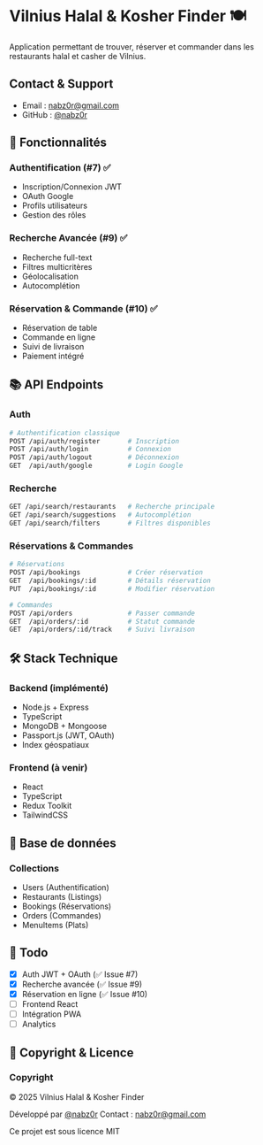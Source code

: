 # Vilnius Halal & Kosher Finder 🍽️

Application permettant de trouver, réserver et commander dans les restaurants halal et casher de Vilnius.

## Contact & Support

- Email : nabz0r@gmail.com
- GitHub : [@nabz0r](https://github.com/nabz0r)

## 🚀 Fonctionnalités

### Authentification (#7) ✅
- Inscription/Connexion JWT
- OAuth Google
- Profils utilisateurs
- Gestion des rôles

### Recherche Avancée (#9) ✅
- Recherche full-text
- Filtres multicritères
- Géolocalisation
- Autocomplétion

### Réservation & Commande (#10) ✅
- Réservation de table
- Commande en ligne
- Suivi de livraison
- Paiement intégré

## 📚 API Endpoints

### Auth
```bash
# Authentification classique
POST /api/auth/register       # Inscription
POST /api/auth/login          # Connexion
POST /api/auth/logout         # Déconnexion
GET  /api/auth/google         # Login Google
```

### Recherche
```bash
GET /api/search/restaurants   # Recherche principale
GET /api/search/suggestions   # Autocomplétion
GET /api/search/filters       # Filtres disponibles
```

### Réservations & Commandes
```bash
# Réservations
POST /api/bookings            # Créer réservation
GET  /api/bookings/:id        # Détails réservation
PUT  /api/bookings/:id        # Modifier réservation

# Commandes
POST /api/orders              # Passer commande
GET  /api/orders/:id          # Statut commande
GET  /api/orders/:id/track    # Suivi livraison
```

## 🛠️ Stack Technique

### Backend (implémenté)
- Node.js + Express
- TypeScript
- MongoDB + Mongoose
- Passport.js (JWT, OAuth)
- Index géospatiaux

### Frontend (à venir)
- React
- TypeScript
- Redux Toolkit
- TailwindCSS

## 📕 Base de données

### Collections
- Users (Authentification)
- Restaurants (Listings)
- Bookings (Réservations)
- Orders (Commandes)
- MenuItems (Plats)

## 📝 Todo
- [x] Auth JWT + OAuth (✅ Issue #7)
- [x] Recherche avancée (✅ Issue #9)
- [x] Réservation en ligne (✅ Issue #10)
- [ ] Frontend React
- [ ] Intégration PWA
- [ ] Analytics

## 📰 Copyright & Licence

### Copyright
© 2025 Vilnius Halal & Kosher Finder

Développé par [@nabz0r](https://github.com/nabz0r)
Contact : nabz0r@gmail.com

Ce projet est sous licence MIT